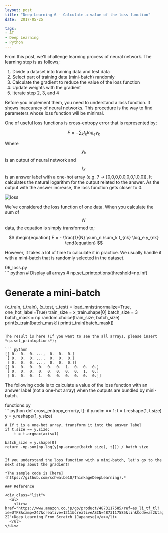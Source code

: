 ```yaml
---
layout: post
title: "Deep Learning 6 - Calculate a value of the loss function"
date:  2017-05-25

tags:
- AI
- Deep Learning
- Python
---
```


From this post, we'll challenge learning process of neural network. The learning step is as follows;

1. Divide a dataset into training data and test data
1. Select part of training data (mini-batch) randomly
1. Calculate the gradient to reduce the value of the loss function
1. Update weights with the gradient
1. Iterate step 2, 3, and 4

Before you implement them, you need to understand a loss function. It shows inaccuracy of neural networks. This procedure is the way to find parameters whose loss function will be minimal.

One of useful loss functions is cross-entropy error that is represented by;

$$
\begin{equation}
    E = - \sum_k t_k \log_e y_k
\end{equation}
$$

Where $$ y_k $$ is an output of neural network and $$ t_k $$ is an answer label with a one-hot array (e.g. 7 -> [0,0,0,0,0,0,0,1,0,0]). It calculates the natural logarithm for the output related to the answer. As the output with the answer increase, the loss function gets closer to 0.

![loss]({{site.github.url}}/images/posts/loss.png)

We've considered the loss function of one data. When you calculate the sum of $$ N $$ data, the equation is simply transformed to;

$$
\begin{equation}
    E = - \frac{1}{N} \sum_n \sum_k t_{nk} \log_e y_{nk}
\end{equation}
$$

However, it takes a lot of time to calculate it in practice. We usually handle it with a mini-batch that is randomly selected in the dataset.

<div class="filename"><span class="t">06_loss.py</span></div>
``` python
# Display all arrays
# np.set_printoptions(threshold=np.inf)

# Generate a mini-batch
(x_train, t_train), (x_test, t_test) = load_mnist(normalize=True, one_hot_label=True)
train_size = x_train.shape[0]
batch_size = 3
batch_mask = np.random.choice(train_size, batch_size)
print(x_train[batch_mask])
print(t_train[batch_mask])
```

The result is here (If you want to see the all arrays, please insert *np.set_printoptions*);

``` python
[[ 0.  0.  0. ...,  0.  0.  0.]
 [ 0.  0.  0. ...,  0.  0.  0.]
 [ 0.  0.  0. ...,  0.  0.  0.]]
[[ 0.  0.  0.  0.  0.  0.  1.  0.  0.  0.]
 [ 0.  0.  0.  0.  0.  0.  0.  0.  1.  0.]
 [ 0.  0.  0.  1.  0.  0.  0.  0.  0.  0.]]
```

The following code is to calculate a value of the loss function with an answer label (not a one-hot array) when the outputs are bundled by mini-batch.

<div class="filename"><span class="t">functions.py</span></div>
``` python
def cross_entropy_error(y, t):
    if y.ndim == 1:
        t = t.reshape(1, t.size)
        y = y.reshape(1, y.size)

    # If t is a one-hot array, transform it into the answer label
    if t.size == y.size:
        t = t.argmax(axis=1)

    batch_size = y.shape[0]
    return -np.sum(np.log(y[np.arange(batch_size), t])) / batch_size
```

If you understand the loss function with a mini-batch, let's go to the next step about the gradient!

*The sample code is [here](https://github.com/schwalbe10/ThinkageDeepLearning).*

### Reference

<div class="list">
  <ul>
    <li><a href="https://www.amazon.co.jp/gp/product/4873117585/ref=as_li_tf_tl?ie=UTF8&camp=247&creative=1211&creativeASIN=4873117585&linkCode=as2&tag=schwalbe0d-22">Deep Learning From Scratch (Japanese)</a></li>
  </ul>
</div>
